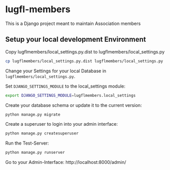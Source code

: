 # lugfl-members

This is a Django project meant to maintain Association members


## Setup your local development Environment


Copy lugflmembers/local_settings.py.dist to lugflmembers/local_settings.py

```bash
cp lugflmembers/local_settings.py.dist lugflmembers/local_settings.py
```

Change your Settings for your local Database in `lugflmembers/local_settings.py`.

Set `DJANGO_SETTINGS_MODULE` to the local_settings module:

```bash
export DJANGO_SETTINGS_MODULE=lugflmembers.local_settings
```

Create your database schema or update it to the current version:

```bash
python manage.py migrate
```


Create a superuser to login into your admin interface:

```bash
python manage.py createsuperuser
```


Run the Test-Server:

```bash
python manage.py runserver
```

Go to your Admin-Interface: http://localhost:8000/admin/


